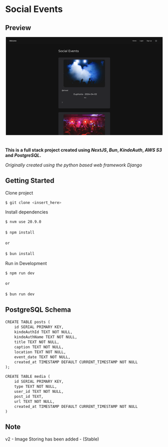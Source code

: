 # Social Events

## Preview
<div align="center">
    <img src="public/1.png" align="center" width="500px" alt="preview">
</div>

#
__This is a full stack project created using _NextJS_, _Bun_, _KindeAuth_, _AWS S3_ and _PostgreSQL_.__

_Originally created using the python based web framework Django_

## Getting Started

Clone project
```zsh
$ git clone <insert_here>
```

Install dependencies
```zsh
$ nvm use 20.9.0

$ npm install

or

$ bun install
```

Run in Development
```zsh
$ npm run dev

or 

$ bun run dev

```

## PostgreSQL Schema
```Posts Table
CREATE TABLE posts (
    id SERIAL PRIMARY KEY,
    kindeAuthId TEXT NOT NULL,
    kindeAuthName TEXT NOT NULL,
    title TEXT NOT NULL,
    caption TEXT NOT NULL,
    location TEXT NOT NULL,
    event_date TEXT NOT NULL,
    created_at TIMESTAMP DEFAULT CURRENT_TIMESTAMP NOT NULL
);
```

```Media Table
CREATE TABLE media (
    id SERIAL PRIMARY KEY,
    type TEXT NOT NULL,
    user_id TEXT NOT NULL,
    post_id TEXT,
    url TEXT NOT NULL,
    created_at TIMESTAMP DEFAULT CURRENT_TIMESTAMP NOT NULL
)
```

## Note
v2 - Image Storing has been added - (Stable)